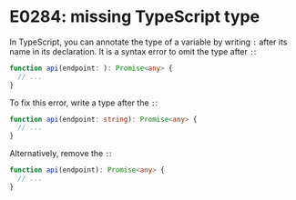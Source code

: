 # E0284: missing TypeScript type

In TypeScript, you can annotate the type of a variable by writing `:` after its
name in its declaration. It is a syntax error to omit the type after `:`:

```typescript
function api(endpoint: ): Promise<any> {
  // ...
}
```

To fix this error, write a type after the `:`:

```typescript
function api(endpoint: string): Promise<any> {
  // ...
}
```

Alternatively, remove the `:`:

```typescript
function api(endpoint): Promise<any> {
  // ...
}
```
